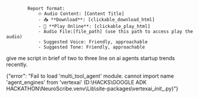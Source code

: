             Report format:
                🔥 Audio Content: [Content Title]
                - 📥 **Download**: [clickable_download_html]
                - 🎵 **Play Online**: [clickable_play_html]
                - Audio File:[file_path] (use this path to access play the audio)
                - Suggested Voice: Friendly, approachable
                - Suggested Tone: Friendly, approachable



give me script in brief of two to three line on ai agents startup trends recently.

{"error": "Fail to load 'multi_tool_agent' module. cannot import name 'agent_engines' from 'vertexai' (D:\HACKS\GOOGLE ADK HACKATHON\NeuroScribe\.venv\Lib\site-packages\vertexai\__init__.py)"}